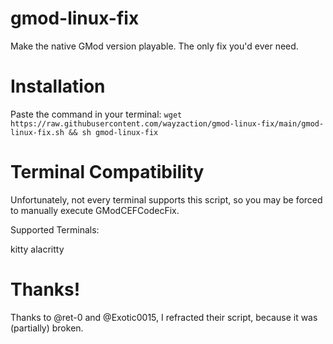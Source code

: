 # gmod-linux-fix
Make the native GMod version playable. The only fix you'd ever need.

# Installation
Paste the command in your terminal:
`wget https://raw.githubusercontent.com/wayzaction/gmod-linux-fix/main/gmod-linux-fix.sh && sh gmod-linux-fix`

# Terminal Compatibility
Unfortunately, not every terminal supports this script, so you may be forced to manually execute GModCEFCodecFix.

Supported Terminals:

kitty
alacritty


# Thanks!
Thanks to @ret-0 and @Exotic0015, I refracted their script, because it was (partially) broken.
